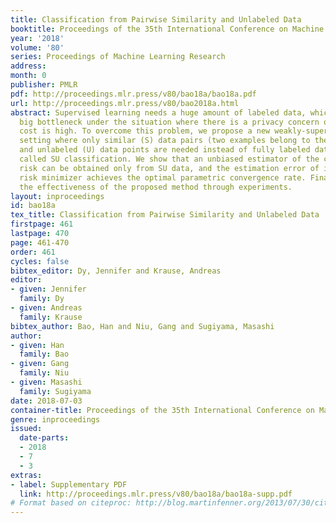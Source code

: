 ```yaml
---
title: Classification from Pairwise Similarity and Unlabeled Data
booktitle: Proceedings of the 35th International Conference on Machine Learning
year: '2018'
volume: '80'
series: Proceedings of Machine Learning Research
address: 
month: 0
publisher: PMLR
pdf: http://proceedings.mlr.press/v80/bao18a/bao18a.pdf
url: http://proceedings.mlr.press/v80/bao2018a.html
abstract: Supervised learning needs a huge amount of labeled data, which can be a
  big bottleneck under the situation where there is a privacy concern or labeling
  cost is high. To overcome this problem, we propose a new weakly-supervised learning
  setting where only similar (S) data pairs (two examples belong to the same class)
  and unlabeled (U) data points are needed instead of fully labeled data, which is
  called SU classification. We show that an unbiased estimator of the classification
  risk can be obtained only from SU data, and the estimation error of its empirical
  risk minimizer achieves the optimal parametric convergence rate. Finally, we demonstrate
  the effectiveness of the proposed method through experiments.
layout: inproceedings
id: bao18a
tex_title: Classification from Pairwise Similarity and Unlabeled Data
firstpage: 461
lastpage: 470
page: 461-470
order: 461
cycles: false
bibtex_editor: Dy, Jennifer and Krause, Andreas
editor:
- given: Jennifer
  family: Dy
- given: Andreas
  family: Krause
bibtex_author: Bao, Han and Niu, Gang and Sugiyama, Masashi
author:
- given: Han
  family: Bao
- given: Gang
  family: Niu
- given: Masashi
  family: Sugiyama
date: 2018-07-03
container-title: Proceedings of the 35th International Conference on Machine Learning
genre: inproceedings
issued:
  date-parts:
  - 2018
  - 7
  - 3
extras:
- label: Supplementary PDF
  link: http://proceedings.mlr.press/v80/bao18a/bao18a-supp.pdf
# Format based on citeproc: http://blog.martinfenner.org/2013/07/30/citeproc-yaml-for-bibliographies/
---
```

